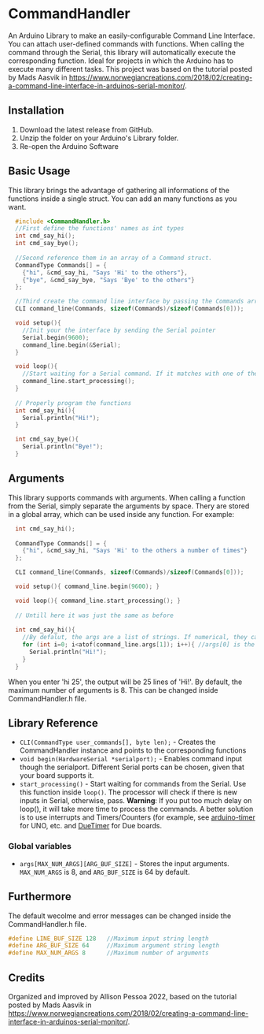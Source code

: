 # CommandHandler
An Arduino Library to make an easily-configurable Command Line Interface. You can attach user-defined commands with functions. When calling the command through the Serial, this library will automatically execute the corresponding function. Ideal for projects in which the Arduino has to execute many different tasks. This project was based on the tutorial posted by Mads Aasvik in https://www.norwegiancreations.com/2018/02/creating-a-command-line-interface-in-arduinos-serial-monitor/.

## Installation
1. Download the latest release from GitHub.
2. Unzip the folder on your Arduino's Library folder.
3. Re-open the Arduino Software

## Basic Usage

This library brings the advantage of gathering all informations of the functions inside a single struct. You can add an many functions as you want.
```cpp
  #include <CommandHandler.h>
  //First define the functions' names as int types
  int cmd_say_hi();
  int cmd_say_bye();
  
  //Second reference them in an array of a Command struct.
  CommandType Commands[] = {
    {"hi", &cmd_say_hi, "Says 'Hi' to the others"},
    {"bye", &cmd_say_bye, "Says 'Bye' to the others"}
  };

  //Third create the command line interface by passing the Commands array and the size of the array
  CLI command_line(Commands, sizeof(Commands)/sizeof(Commands[0]));

  void setup(){
    //Init your the interface by sending the Serial pointer
    Serial.begin(9600);
    command_line.begin(&Serial);
  }

  void loop(){
    //Start waiting for a Serial command. If it matches with one of the pre-defined, execute the corresponding function
    command_line.start_processing();
  }
  
  // Properly program the functions
  int cmd_say_hi(){
    Serial.println("Hi!");
  }

  int cmd_say_bye(){
    Serial.println("Bye!");
  }
```
  
## Arguments
This library supports commands with arguments. When calling a function from the Serial, simply separate the arguments by space. Thery are stored in a global array, which can be used inside any function. For example:

```cpp
  int cmd_say_hi();
  
  CommandType Commands[] = {
    {"hi", &cmd_say_hi, "Says 'Hi' to the others a number of times"}
  };

  CLI command_line(Commands, sizeof(Commands)/sizeof(Commands[0]));

  void setup(){ command_line.begin(9600); }

  void loop(){ command_line.start_processing(); }
  
  // Untill here it was just the same as before
  
  int cmd_say_hi(){
    //By defalut, the args are a list of strings. If numerical, they can be converted to integers with the internal 'atof' function
    for (int i=0; i<atof(command_line.args[1]); i++){ //args[0] is the input command. The first argument after space is args[1].
      Serial.println("Hi!");
    }
  }
```
When you enter 'hi 25', the output will be 25 lines of 'Hi!'. By default, the maximum number of arguments is 8. This can be changed inside CommandHandler.h file.

## Library Reference
* `CLI(CommandType user_commands[], byte len);` - Creates the CommandHandler instance and points to the corresponding functions
* `void begin(HardwareSerial *serialport);` - Enables command input though the serialport. Different Serial ports can be chosen, given that your board supports it.
* `start_processing()` - Start waiting for commands from the Serial. Use this function inside `loop()`. The processor will check if there is new inputs in Serial, otherwise, pass. **Warning**: If you put too much delay on loop(), it will take more time to process the commands. A better solution is to use interrupts and Timers/Counters (for example, see [arduino-timer](https://github.com/contrem/arduino-timer) for UNO, etc. and [DueTimer](https://github.com/ivanseidel/DueTimer) for Due boards.

### Global variables
* `args[MAX_NUM_ARGS][ARG_BUF_SIZE]` - Stores the input arguments. `MAX_NUM_ARGS` is 8, and `ARG_BUF_SIZE` is 64 by default. 

## Furthermore
The default wecolme and error messages can be changed inside the CommandHandler.h file.
```cpp
#define LINE_BUF_SIZE 128   //Maximum input string length
#define ARG_BUF_SIZE 64     //Maximum argument string length
#define MAX_NUM_ARGS 8      //Maximum number of arguments
```

## Credits
Organized and improved by Allison Pessoa 2022, based on the tutorial posted by Mads Aasvik in https://www.norwegiancreations.com/2018/02/creating-a-command-line-interface-in-arduinos-serial-monitor/.
